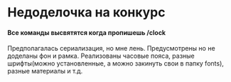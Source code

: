 # Недоделочка на конкурс

#### Все команды высвятятся когда пропишешь /clock

Предполагалась сериализация, но мне лень. Предусмотрены но не доделаны фон и рамка.
Реализованы часовые пояса, разные шрифты(можно установленные, а можно закинуть свои в папку fonts), разные материалы и т.д.

